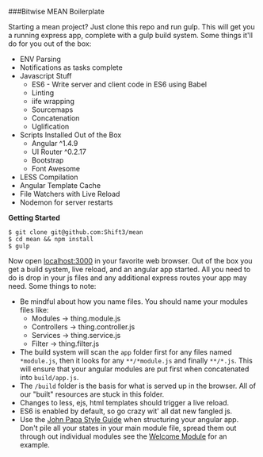 ###Bitwise MEAN Boilerplate

Starting a mean project?  Just clone this repo and run gulp.  This will get you a running express app, complete with
a gulp build system.  Some things it'll do for you out of the box:

* ENV Parsing
* Notifications as tasks complete
* Javascript Stuff
    * ES6 - Write server and client code in ES6 using Babel
    * Linting
    * iife wrapping
    * Sourcemaps
    * Concatenation
    * Uglification
* Scripts Installed Out of the Box
    * Angular ^1.4.9
    * UI Router ^0.2.17
    * Bootstrap
    * Font Awesome
* LESS Compilation
* Angular Template Cache 
* File Watchers with Live Reload
* Nodemon for server restarts

**Getting Started**

```
$ git clone git@github.com:Shift3/mean
$ cd mean && npm install
$ gulp
```

Now open [localhost:3000](http://localhost:3000) in your favorite web browser.  Out of the box you get a build system, 
live reload, and an angular app started.  All you need to do is drop in your js files and any additional express routes 
your app may need.  Some things to note:

* Be mindful about how you name files.  You should name your modules files like:
    * Modules -> thing.module.js
    * Controllers -> thing.controller.js
    * Services -> thing.service.js
    * Filter -> thing.filter.js
* The build system will scan the `app` folder first for any files named `*module.js`, then it looks for any `**/*module.js`
and finally `**/*.js`.  This will ensure that your angular modules are put first when concatenated into `build/app.js`. 
* The `/build` folder is the basis for what is served up in the browser.  All of our "built" resources are stuck in this
folder.  
* Changes to less, ejs, html templates should trigger a live reload.
* ES6 is enabled by default, so go crazy wit' all dat new fangled js.
* Use the [John Papa Style Guide](https://github.com/johnpapa/angular-styleguide) when structuring your angular app.  Don't 
pile all your states in your main module file, spread them out through out individual modules see the [Welcome Module](https://github.com/Shift3/mean/blob/master/app/welcome/module.js) 
for an example.